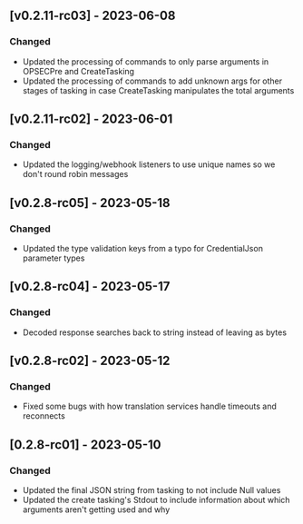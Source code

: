 
## [v0.2.11-rc03] - 2023-06-08

### Changed

- Updated the processing of commands to only parse arguments in OPSECPre and CreateTasking
- Updated the processing of commands to add unknown args for other stages of tasking in case CreateTasking manipulates the total arguments


## [v0.2.11-rc02] - 2023-06-01

### Changed

- Updated the logging/webhook listeners to use unique names so we don't round robin messages

## [v0.2.8-rc05] - 2023-05-18

### Changed

- Updated the type validation keys from a typo for CredentialJson parameter types

## [v0.2.8-rc04] - 2023-05-17

### Changed

- Decoded response searches back to string instead of leaving as bytes

## [v0.2.8-rc02] - 2023-05-12

### Changed

- Fixed some bugs with how translation services handle timeouts and reconnects


## [0.2.8-rc01] - 2023-05-10

### Changed

- Updated the final JSON string from tasking to not include Null values
- Updated the create tasking's Stdout to include information about which arguments aren't getting used and why